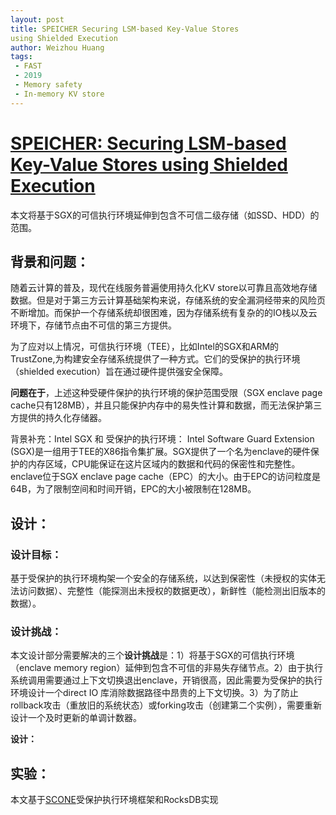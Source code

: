 ```yaml
---
layout: post
title: SPEICHER Securing LSM-based Key-Value Stores
using Shielded Execution
author: Weizhou Huang
tags:
 - FAST
 - 2019
 - Memory safety
 - In-memory KV store
---
```


# [SPEICHER: Securing LSM-based Key-Value Stores using Shielded Execution](https://www.usenix.org/system/files/fast19-bailleu.pdf)
本文将基于SGX的可信执行环境延伸到包含不可信二级存储（如SSD、HDD）的范围。

## 背景和问题：
随着云计算的普及，现代在线服务普遍使用持久化KV store以可靠且高效地存储数据。但是对于第三方云计算基础架构来说，存储系统的安全漏洞经带来的风险页不断增加。而保护一个存储系统却很困难，因为存储系统有复杂的的IO栈以及云环境下，存储节点由不可信的第三方提供。

为了应对以上情况，可信执行环境（TEE），比如Intel的SGX和ARM的 TrustZone,为构建安全存储系统提供了一种方式。它们的受保护的执行环境（shielded execution）旨在通过硬件提供强安全保障。

**问题在于**，上述这种受硬件保护的执行环境的保护范围受限（SGX enclave page cache只有128MB），并且只能保护内存中的易失性计算和数据，而无法保护第三方提供的持久化存储器。

背景补充：Intel SGX 和 受保护的执行环境：
Intel Software Guard Extension (SGX)是一组用于TEE的X86指令集扩展。SGX提供了一个名为enclave的硬件保护的内存区域，CPU能保证在这片区域内的数据和代码的保密性和完整性。enclave位于SGX enclave page cache（EPC）的大小。由于EPC的访问粒度是64B，为了限制空间和时间开销，EPC的大小被限制在128MB。


## 设计：
### 设计目标：
基于受保护的执行环境构架一个安全的存储系统，以达到保密性（未授权的实体无法访问数据）、完整性（能探测出未授权的数据更改），新鲜性（能检测出旧版本的数据）。

### 设计挑战：
本文设计部分需要解决的三个**设计挑战**是：1）将基于SGX的可信执行环境（enclave memory region）延伸到包含不可信的非易失存储节点。2）由于执行系统调用需要通过上下文切换退出enclave，开销很高，因此需要为受保护的执行环境设计一个direct IO 库消除数据路径中昂贵的上下文切换。3）为了防止rollback攻击（重放旧的系统状态）或forking攻击（创建第二个实例），需要重新设计一个及时更新的单调计数器。

**设计：**



## 实验：
本文基于[SCONE]()受保护执行环境框架和RocksDB实现